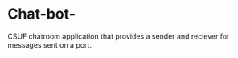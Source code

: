 # Chat-bot-
CSUF chatroom application that provides a sender and reciever for messages sent on a port.
